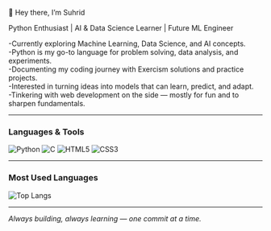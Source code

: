  👋 Hey there, I’m Suhrid  

  Python Enthusiast | AI & Data Science Learner | Future ML Engineer  

 -Currently exploring Machine Learning, Data Science, and AI concepts.  
 -Python is my go-to language for problem solving, data analysis, and experiments.  
 -Documenting my coding journey with Exercism solutions and practice projects.  
 -Interested in turning ideas into models that can learn, predict, and adapt.  
 -Tinkering with web development on the side — mostly for fun and to sharpen fundamentals.  

---

### Languages & Tools 

![Python](https://img.shields.io/badge/-Python-3776AB?logo=python&logoColor=white)
![C](https://img.shields.io/badge/-C-A8B9CC?logo=c&logoColor=black)
![HTML5](https://img.shields.io/badge/-HTML5-E34F26?logo=html5&logoColor=white)
![CSS3](https://img.shields.io/badge/-CSS3-1572B6?logo=css3&logoColor=white)

---

### Most Used Languages  

![Top Langs](https://github-readme-stats.vercel.app/api/top-langs/?username=SuhridXSingh&layout=compact&theme=tokyonight&hide_border=true)  

---

*Always building, always learning — one commit at a time.*  




<!--
**SuhridXSingh/SuhridXSingh** is a ✨ _special_ ✨ repository because its `README.md` (this file) appears on your GitHub profile.

Here are some ideas to get you started:

- 🔭 I’m currently working on ...
- 🌱 I’m currently learning ...
- 👯 I’m looking to collaborate on ...
- 🤔 I’m looking for help with ...
- 💬 Ask me about ...
- 📫 How to reach me: ...
- 😄 Pronouns: ...
- ⚡ Fun fact: ...
-->

